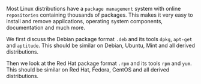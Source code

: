 Most Linux distributions have a `package management`
system with online `repositories` containing thousands of
packages. This makes it very easy to install and remove applications,
operating system components, documentation and much more.

We first discuss the Debian package format `.deb` and its
tools `dpkg`, `apt-get` and `aptitude`. This should be similar on
Debian, Ubuntu, Mint and all derived distributions.

Then we look at the Red Hat package format `.rpm` and its
tools `rpm` and `yum`. This should be similar on Red Hat, Fedora, CentOS
and all derived distributions.
